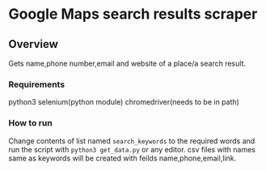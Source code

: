 # Google Maps search results scraper

## Overview

Gets name,phone number,email and website of a place/a search result.

### Requirements

python3
selenium(python module)
chromedriver(needs to be in path)

### How to run

Change contents of list named `search_keywords` to the required words and run the script with `python3 get_data.py` or any editor.
csv files with names same as keywords will be created with feilds name,phone,email,link.
